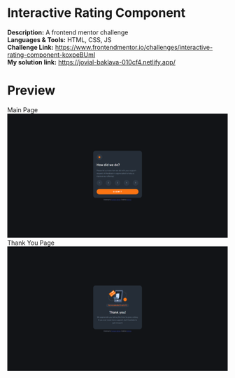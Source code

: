 # Interactive Rating Component

**Description:** A frontend mentor challenge<br>
**Languages & Tools:** HTML, CSS, JS<br>
**Challenge Link:** https://www.frontendmentor.io/challenges/interactive-rating-component-koxpeBUmI<br>
**My solution link:** https://jovial-baklava-010cf4.netlify.app/

# Preview
Main Page
![](https://github.com/NotYoel/Web-Development-Projects/blob/main/Frontend%20Mentor%20Projects/Interactive%20Rating%20Component/preview/main_page.png)
Thank You Page
![](https://github.com/NotYoel/Web-Development-Projects/blob/main/Frontend%20Mentor%20Projects/Interactive%20Rating%20Component/preview/thank_you_page.png)
